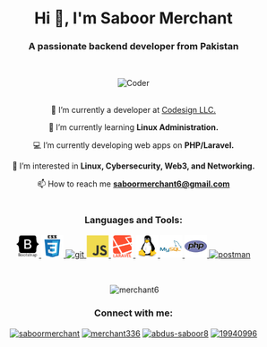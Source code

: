 <div align="center">

<h1 align="center">Hi 👋, I'm Saboor Merchant</h1>
<h3 align="center">A passionate backend developer from Pakistan</h3>
<br>

![Coder](https://i.pinimg.com/originals/e4/26/70/e426702edf874b181aced1e2fa5c6cde.gif)
<br><br>

👷 I’m currently a developer at [Codesign LLC.](https://codesignservices.com/)

🌱 I’m currently learning **Linux Administration.**

💻 I’m currently developing web apps on **PHP/Laravel.**

🔭 I’m interested in **Linux, Cybersecurity, Web3, and Networking.**

📫 How to reach me **saboormerchant6@gmail.com** 
<br><br>

<h3 align="center">Languages and Tools:</h3>
<p align="center"> <a href="https://getbootstrap.com" target="_blank" rel="noreferrer"> <img src="https://raw.githubusercontent.com/devicons/devicon/master/icons/bootstrap/bootstrap-plain-wordmark.svg" alt="bootstrap" width="40" height="40"/> </a> <a href="https://www.w3schools.com/css/" target="_blank" rel="noreferrer"> <img src="https://raw.githubusercontent.com/devicons/devicon/master/icons/css3/css3-original-wordmark.svg" alt="css3" width="40" height="40"/> </a> <a href="https://git-scm.com/" target="_blank" rel="noreferrer"> <img src="https://www.vectorlogo.zone/logos/git-scm/git-scm-icon.svg" alt="git" width="40" height="40"/> </a> <a href="https://developer.mozilla.org/en-US/docs/Web/JavaScript" target="_blank" rel="noreferrer"> <img src="https://raw.githubusercontent.com/devicons/devicon/master/icons/javascript/javascript-original.svg" alt="javascript" width="40" height="40"/> </a> <a href="https://laravel.com/" target="_blank" rel="noreferrer"> <img src="https://raw.githubusercontent.com/devicons/devicon/master/icons/laravel/laravel-plain-wordmark.svg" alt="laravel" width="40" height="40"/> </a> <a href="https://www.linux.org/" target="_blank" rel="noreferrer"> <img src="https://raw.githubusercontent.com/devicons/devicon/master/icons/linux/linux-original.svg" alt="linux" width="40" height="40"/> </a> <a href="https://www.mysql.com/" target="_blank" rel="noreferrer"> <img src="https://raw.githubusercontent.com/devicons/devicon/master/icons/mysql/mysql-original-wordmark.svg" alt="mysql" width="40" height="40"/> </a> <a href="https://www.php.net" target="_blank" rel="noreferrer"> <img src="https://raw.githubusercontent.com/devicons/devicon/master/icons/php/php-original.svg" alt="php" width="40" height="40"/> </a> <a href="https://postman.com" target="_blank" rel="noreferrer"> <img src="https://www.vectorlogo.zone/logos/getpostman/getpostman-icon.svg" alt="postman" width="40" height="40"/> </a> </p>
<br>

<p>&nbsp;<img align="center" src="https://github-readme-stats-sigma-five.vercel.app/api?username=merchant6&show_icons=true&locale=en&theme=gotham&count_private=true" alt="merchant6" /></p>

<h3 align="center">Connect with me:</h3>
<p align="center">
<a href="https://dev.to/saboormerchant" target="blank"><img align="center" src="https://raw.githubusercontent.com/rahuldkjain/github-profile-readme-generator/master/src/images/icons/Social/devto.svg" alt="saboormerchant" height="30" width="40" /></a>
<a href="https://twitter.com/merchant336" target="blank"><img align="center" src="https://raw.githubusercontent.com/rahuldkjain/github-profile-readme-generator/master/src/images/icons/Social/twitter.svg" alt="merchant336" height="30" width="40" /></a>
<a href="https://linkedin.com/in/abdus-saboor8" target="blank"><img align="center" src="https://raw.githubusercontent.com/rahuldkjain/github-profile-readme-generator/master/src/images/icons/Social/linked-in-alt.svg" alt="abdus-saboor8" height="30" width="40" /></a>
<a href="https://stackoverflow.com/users/19940996" target="blank"><img align="center" src="https://raw.githubusercontent.com/rahuldkjain/github-profile-readme-generator/master/src/images/icons/Social/stack-overflow.svg" alt="19940996" height="30" width="40" /></a>
</p>

</div>
